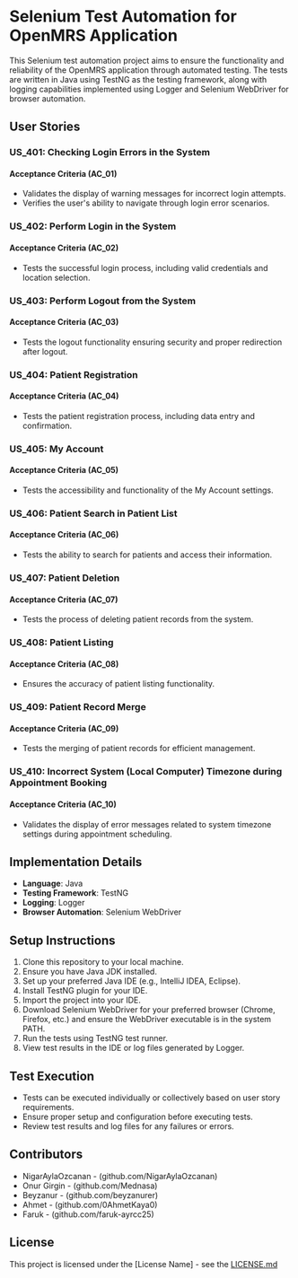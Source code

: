 # Selenium Test Automation for OpenMRS Application

This Selenium test automation project aims to ensure the functionality and reliability of the OpenMRS application through automated testing. The tests are written in Java using TestNG as the testing framework, along with logging capabilities implemented using Logger and Selenium WebDriver for browser automation.

## User Stories

### US_401: Checking Login Errors in the System

#### Acceptance Criteria (AC_01)
- Validates the display of warning messages for incorrect login attempts.
- Verifies the user's ability to navigate through login error scenarios.

### US_402: Perform Login in the System

#### Acceptance Criteria (AC_02)
- Tests the successful login process, including valid credentials and location selection.

### US_403: Perform Logout from the System

#### Acceptance Criteria (AC_03)
- Tests the logout functionality ensuring security and proper redirection after logout.

### US_404: Patient Registration

#### Acceptance Criteria (AC_04)
- Tests the patient registration process, including data entry and confirmation.

### US_405: My Account

#### Acceptance Criteria (AC_05)
- Tests the accessibility and functionality of the My Account settings.

### US_406: Patient Search in Patient List

#### Acceptance Criteria (AC_06)
- Tests the ability to search for patients and access their information.

### US_407: Patient Deletion

#### Acceptance Criteria (AC_07)
- Tests the process of deleting patient records from the system.

### US_408: Patient Listing

#### Acceptance Criteria (AC_08)
- Ensures the accuracy of patient listing functionality.

### US_409: Patient Record Merge

#### Acceptance Criteria (AC_09)
- Tests the merging of patient records for efficient management.

### US_410: Incorrect System (Local Computer) Timezone during Appointment Booking

#### Acceptance Criteria (AC_10)
- Validates the display of error messages related to system timezone settings during appointment scheduling.

## Implementation Details

- **Language**: Java
- **Testing Framework**: TestNG
- **Logging**: Logger
- **Browser Automation**: Selenium WebDriver

## Setup Instructions

1. Clone this repository to your local machine.
2. Ensure you have Java JDK installed.
3. Set up your preferred Java IDE (e.g., IntelliJ IDEA, Eclipse).
4. Install TestNG plugin for your IDE.
5. Import the project into your IDE.
6. Download Selenium WebDriver for your preferred browser (Chrome, Firefox, etc.) and ensure the WebDriver executable is in the system PATH.
7. Run the tests using TestNG test runner.
8. View test results in the IDE or log files generated by Logger.

## Test Execution

- Tests can be executed individually or collectively based on user story requirements.
- Ensure proper setup and configuration before executing tests.
- Review test results and log files for any failures or errors.

## Contributors

- NigarAylaOzcanan - (github.com/NigarAylaOzcanan)
- Onur Girgin - (github.com/Mednasa)
- Beyzanur - (github.com/beyzanurer)
- Ahmet - (github.com/0AhmetKaya0)
- Faruk - (github.com/faruk-ayrcc25)

## License

This project is licensed under the [License Name] - see the [LICENSE.md](LICENSE.md)
